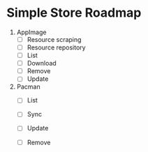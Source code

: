 # Simple Store Roadmap

1. AppImage
   - [ ] Resource scraping
   - [ ] Resource repository
   - [ ] List
   - [ ] Download
   - [ ] Remove
   - [ ] Update
1. Pacman
   - [ ] List
   - [ ] Sync
   - [ ] Update
   - [ ] Remove

